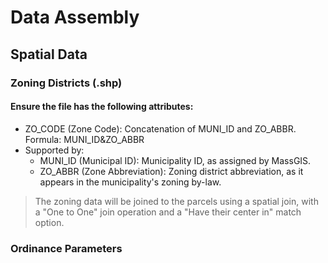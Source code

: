 # Data Assembly

## Spatial Data

### Zoning Districts (.shp)

#### Ensure the file has the following attributes:

* ZO\_CODE (Zone Code): Concatenation of MUNI\_ID and ZO\_ABBR. Formula: MUNI\_ID\&ZO\_ABBR
* Supported by:
  * MUNI\_ID (Municipal ID): Municipality ID, as assigned by MassGIS.
  * ZO\_ABBR (Zone Abbreviation): Zoning district abbreviation, as it appears in the municipality's zoning by-law.

> The zoning data will be joined to the parcels using a spatial join, with a "One to One" join operation and a "Have their center in" match option.

### Ordinance **Parameters**
